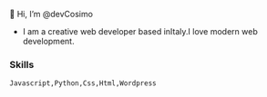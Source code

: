 👋 Hi, I’m @devCosimo

- I am a creative web developer based inItaly.I love modern web development.

### Skills
 
    Javascript,Python,Css,Html,Wordpress
<!---
devCosimo/devCosimo is a ✨ special ✨ repository because its `README.md` (this file) appears on your GitHub profile.
You can click the Preview link to take a look at your changes.
--->
